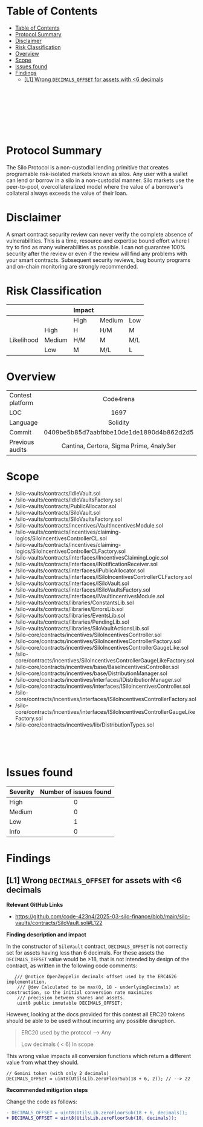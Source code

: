 <!--
---
title: Security Review Report
author: 4th05
date: March 31, 2025
header-includes:
  - \usepackage{titling}
  - \usepackage{graphicx}
---

\begin{titlepage}
    \centering
    \begin{figure}[h]
        \centering
        \includegraphics[width=0.5\textwidth]{logo.pdf} 
    \end{figure}
    \vspace*{2cm}
    {\Huge\bfseries 4th05\par}
    \vspace{3cm}
    {\Huge Silo Finance\par} 
    \vspace{0.5cm}
    {\Huge\itshape Security Review Report\par}
    \vfill
    {\Large \ 31 March 2025\par}
\end{titlepage}

\maketitle

CANCEL THIS LINE AND THE FIRST ONE TO TO ABOLISH NOTES AND GET PDF FILE -->



<!-- Your report starts here! -->

<!-- Prepared by: [4th05](https://x.com/0x4th05)
Lead Auditors:  
- xxxxxxx
\begin{flushright}...\end{flushright}
-->


# Table of Contents

- [Table of Contents](#table-of-contents)
- [Protocol Summary](#protocol-summary)
- [Disclaimer](#disclaimer)
- [Risk Classification](#risk-classification)
- [Overview](#overview)
- [Scope](#scope)
- [Issues found](#issues-found)
- [Findings](#findings)
  - [\[L1\] Wrong `DECIMALS_OFFSET` for assets with \<6 decimals](#l1-wrong-decimals_offset-for-assets-with-6-decimals)

&nbsp;

&nbsp;

&nbsp;

&nbsp;


# Protocol Summary

The Silo Protocol is a non-custodial lending primitive that creates programable risk-isolated markets known as silos. Any user with a wallet can lend or borrow in a silo in a non-custodial manner. Silo markets use the peer-to-pool, overcollateralized model where the value of a borrower's collateral always exceeds the value of their loan.


# Disclaimer

A smart contract security review can never verify the complete absence of vulnerabilities. This is a time, resource and expertise bound effort where I try to find as many vulnerabilities as possible. I can not guarantee 100% security after the review or even if the review will find any problems with your smart contracts. Subsequent security reviews, bug bounty programs and on-chain monitoring are strongly recommended. 



# Risk Classification

|            |        | Impact |        |     |
| ---------- | ------ | ------ | ------ | --- |
|            |        | High   | Medium | Low |
|            | High   | H      | H/M    | M   |
| Likelihood | Medium | H/M    | M      | M/L |
|            | Low    | M      | M/L    | L   |



# Overview 

|                  |                                          |
| ---------------- | :--------------------------------------: |
| Contest platform |                Code4rena                 |
| LOC              |                   1697                   |
| Language         |                 Solidity                 |
| Commit           | 0409be5b85d7aabfbbe10de1de1890d4b862d2d5 |
| Previous audits  |  Cantina, Certora, Sigma Prime, 4naly3er |



# Scope

 - /silo-vaults/contracts/IdleVault.sol
 - /silo-vaults/contracts/IdleVaultsFactory.sol
 - /silo-vaults/contracts/PublicAllocator.sol
 - /silo-vaults/contracts/SiloVault.sol
 - /silo-vaults/contracts/SiloVaultsFactory.sol
 - /silo-vaults/contracts/incentives/VaultIncentivesModule.sol
 - /silo-vaults/contracts/incentives/claiming-logics/SiloIncentivesControllerCL.sol
 - /silo-vaults/contracts/incentives/claiming-logics/SiloIncentivesControllerCLFactory.sol
 - /silo-vaults/contracts/interfaces/IIncentivesClaimingLogic.sol
 - /silo-vaults/contracts/interfaces/INotificationReceiver.sol
 - /silo-vaults/contracts/interfaces/IPublicAllocator.sol
 - /silo-vaults/contracts/interfaces/ISiloIncentivesControllerCLFactory.sol
 - /silo-vaults/contracts/interfaces/ISiloVault.sol
 - /silo-vaults/contracts/interfaces/ISiloVaultsFactory.sol
 - /silo-vaults/contracts/interfaces/IVaultIncentivesModule.sol
 - /silo-vaults/contracts/libraries/ConstantsLib.sol
 - /silo-vaults/contracts/libraries/ErrorsLib.sol
 - /silo-vaults/contracts/libraries/EventsLib.sol
 - /silo-vaults/contracts/libraries/PendingLib.sol
 - /silo-vaults/contracts/libraries/SiloVaultActionsLib.sol
 - /silo-core/contracts/incentives/SiloIncentivesController.sol
 - /silo-core/contracts/incentives/SiloIncentivesControllerFactory.sol
 - /silo-core/contracts/incentives/SiloIncentivesControllerGaugeLike.sol
 - /silo-core/contracts/incentives/SiloIncentivesControllerGaugeLikeFactory.sol
 - /silo-core/contracts/incentives/base/BaseIncentivesController.sol
 - /silo-core/contracts/incentives/base/DistributionManager.sol
 - /silo-core/contracts/incentives/interfaces/IDistributionManager.sol
 - /silo-core/contracts/incentives/interfaces/ISiloIncentivesController.sol
 - /silo-core/contracts/incentives/interfaces/ISiloIncentivesControllerFactory.sol
 - /silo-core/contracts/incentives/interfaces/ISiloIncentivesControllerGaugeLikeFactory.sol
 - /silo-core/contracts/incentives/lib/DistributionTypes.sol

&nbsp;

&nbsp;

# Issues found

| Severity | Number of issues found |
| :------- | :--------------------: |
| High     |           0            |
| Medium   |           0            |
| Low      |           1            |
| Info     |           0            |




# Findings

## [L1] Wrong `DECIMALS_OFFSET` for assets with <6 decimals


**Relevant GitHub Links**

- https://github.com/code-423n4/2025-03-silo-finance/blob/main/silo-vaults/contracts/SiloVault.sol#L122


**Finding description and impact**

In the constructor of `SiloVault` contract, `DECIMALS_OFFSET` is not correctly set for assets having less than 6 decimals. For these assets the `DECIMALS_OFFSET` value would be >18, that is not intended by design of the contract, as written in the following code comments:
```solidity
   /// @notice OpenZeppelin decimals offset used by the ERC4626 implementation.
    /// @dev Calculated to be max(0, 18 - underlyingDecimals) at construction, so the initial conversion rate maximizes
    /// precision between shares and assets.
    uint8 public immutable DECIMALS_OFFSET;
```
However, looking at the docs provided for this contest all ERC20 tokens should be able to be used without incurring any possible disruption.

> ERC20 used by the protocol --> Any
>
> Low decimals ( < 6) In scope

This wrong value impacts all conversion functions which return a different value from what they should.

```solidity
// Gemini token (with only 2 decimals)
DECIMALS_OFFSET = uint8(UtilsLib.zeroFloorSub(18 + 6, 2)); // --> 22
```

**Recommended mitigation steps**

Change the code as follows:

```diff
- DECIMALS_OFFSET = uint8(UtilsLib.zeroFloorSub(18 + 6, decimals));
+ DECIMALS_OFFSET = uint8(UtilsLib.zeroFloorSub(18, decimals)); 
```

